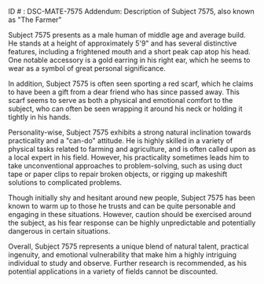 ID # : DSC-MATE-7575
Addendum: Description of Subject 7575, also known as "The Farmer"

Subject 7575 presents as a male human of middle age and average build. He stands at a height of approximately 5'9" and has several distinctive features, including a frightened mouth and a short peak cap atop his head. One notable accessory is a gold earring in his right ear, which he seems to wear as a symbol of great personal significance.

In addition, Subject 7575 is often seen sporting a red scarf, which he claims to have been a gift from a dear friend who has since passed away. This scarf seems to serve as both a physical and emotional comfort to the subject, who can often be seen wrapping it around his neck or holding it tightly in his hands.

Personality-wise, Subject 7575 exhibits a strong natural inclination towards practicality and a "can-do" attitude. He is highly skilled in a variety of physical tasks related to farming and agriculture, and is often called upon as a local expert in his field. However, his practicality sometimes leads him to take unconventional approaches to problem-solving, such as using duct tape or paper clips to repair broken objects, or rigging up makeshift solutions to complicated problems.

Though initially shy and hesitant around new people, Subject 7575 has been known to warm up to those he trusts and can be quite personable and engaging in these situations. However, caution should be exercised around the subject, as his fear response can be highly unpredictable and potentially dangerous in certain situations.

Overall, Subject 7575 represents a unique blend of natural talent, practical ingenuity, and emotional vulnerability that make him a highly intriguing individual to study and observe. Further research is recommended, as his potential applications in a variety of fields cannot be discounted.